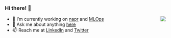 ### Hi there! 👋

<a>
  <img src="https://github-readme-stats.vercel.app/api?username=smortezah&show_icons=true&include_all_commits=true&count_private=true&theme=default" align="right" />
</a>

- 🔭 I’m currently working on [napr](https://github.com/smortezah/napr) and [MLOps](https://github.com/smortezah/mlops)
- 💬 Ask me about anything [here](https://github.com/smortezah/smortezah/issues)
- 📫 Reach me at [LinkedIn](https://www.linkedin.com/in/morteza-hosseini-aaa795115/) and [Twitter](https://twitter.com/MoriHosseini1)
